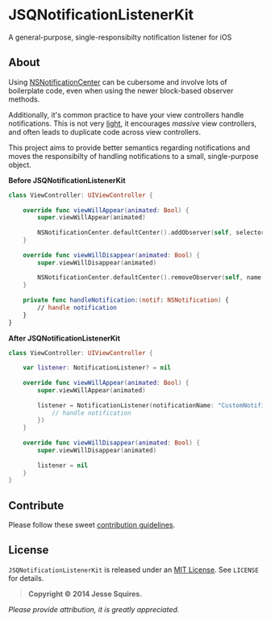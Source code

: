 # JSQNotificationListenerKit

A general-purpose, single-responsibilty notification listener for iOS

## About

Using [NSNotificationCenter](https://developer.apple.com/library/IOs/documentation/Cocoa/Reference/Foundation/Classes/NSNotificationCenter_Class/index.html#//apple_ref/occ/instm/NSNotificationCenter/) can be cubersome and involve lots of boilerplate code, even when using the newer block-based observer methods.

Additionally, it's common practice to have your view controllers handle notifications. This is not very [light](http://www.objc.io/issue-1/lighter-view-controllers.html), it encourages *massive* view controllers, and often leads to duplicate code across view controllers.

This project aims to provide better semantics regarding notifications and moves the responsibilty of handling notifications to a small, single-purpose object.

**Before JSQNotificationListenerKit**
```swift
class ViewController: UIViewController {
    
    override func viewWillAppear(animated: Bool) {
        super.viewWillAppear(animated)
        
        NSNotificationCenter.defaultCenter().addObserver(self, selector: "handleNotification", name: "CustomNotification", object: nil)
    }
    
    override func viewWillDisappear(animated: Bool) {
        super.viewWillDisappear(animated)
        
        NSNotificationCenter.defaultCenter().removeObserver(self, name: "CustomNotification", object: nil)
    }
    
    private func handleNotification:(notif: NSNotification) {
        // handle notification
    }
}
```

**After JSQNotificationListenerKit**
```swift
class ViewController: UIViewController {
    
    var listener: NotificationListener? = nil
    
    override func viewWillAppear(animated: Bool) {
        super.viewWillAppear(animated)
        
        listener = NotificationListener(notificationName: "CustomNotification", handler: { (notification) -> Void in
            // handle notification
        })
    }
    
    override func viewWillDisappear(animated: Bool) {
        super.viewWillDisappear(animated)
        
        listener = nil
    }
}
```

## Contribute

Please follow these sweet [contribution guidelines](https://github.com/jessesquires/HowToContribute).

## License

`JSQNotificationListenerKit` is released under an [MIT License][mitLink]. See `LICENSE` for details.

>**Copyright &copy; 2014 Jesse Squires.**

*Please provide attribution, it is greatly appreciated.*

[mitLink]:http://opensource.org/licenses/MIT
